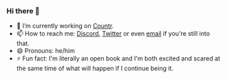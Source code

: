 ### Hi there 👋

- 🔭 I’m currently working on [Countr](https://github.com/countr/bot).
- 📫 How to reach me: [Discord](https://promise.solutions/discord), [Twitter](https://twitter.com/GleenyPromise) or even [email](mailto:me@promise.solutions) if you're still into that.
- 😄 Pronouns: he/him
- ⚡ Fun fact: I'm literally an open book and I'm both excited and scared at the same time of what will happen if I continue being it.
